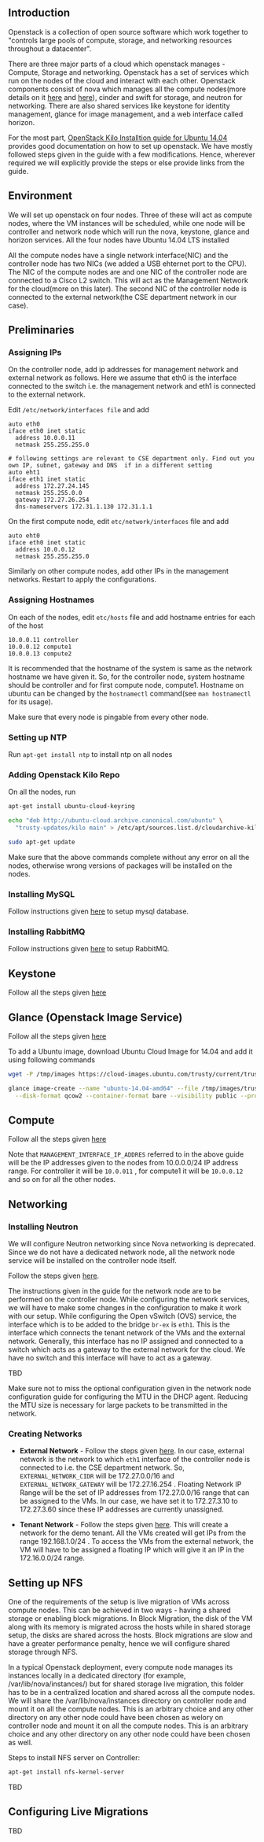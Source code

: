 ## Introduction

Openstack is a collection of open source software which work together to "controls large pools of compute, storage, and networking resources throughout a datacenter".

There are three major parts of a cloud which openstack manages - Compute, Storage and networking. Openstack has a set of services which run on the nodes of the cloud and interact with each other. Openstack components consist of nova which manages all the compute nodes(more details on it [here](http://docs.openstack.org/kilo/install-guide/install/apt/content/ch_nova.html#compute-service) and [here]()), cinder and swift for storage, and neutron for networking. There are also shared services like keystone for identity management, glance for image management, and a web interface called horizon.

For the most part, [OpenStack Kilo Installtion guide for Ubuntu 14.04](http://docs.openstack.org/kilo/install-guide/install/apt/content/) provides good documentation on how to set up openstack. We have mostly followed steps given in the guide with a few modifications. Hence, wherever required we will explicitly provide the steps or else provide links from the guide.

## Environment

We will set up openstack on four nodes. Three of these will act as compute nodes, where the VM instances will be scheduled, while one node will be controller and network node which will run the nova, keystone, glance and horizon services. All the four nodes have Ubuntu 14.04 LTS installed

All the compute nodes have a single network interface(NIC) and the controller node has two NICs (we added a USB ehternet port to the CPU). The NIC of the compute nodes are and one NIC of the controller node are connected to a Cisco L2 switch. This will act as the Management Network for the cloud(more on this later). The second NIC of the controller node is connected to the external network(the CSE department network in our case).


## Preliminaries

### Assigning IPs
On the controller node, add ip addresses for management network and external network as follows. Here we assume that eth0 is the interface connected to the switch i.e. the management network and eth1 is connected to the external network.

Edit `/etc/network/interfaces file` and add

```
auto eth0
iface eth0 inet static
  address 10.0.0.11
  netmask 255.255.255.0

# following settings are relevant to CSE department only. Find out you own IP, subnet, gateway and DNS  if in a different setting
auto eht1
iface eth1 inet static
  address 172.27.24.145
  netmask 255.255.0.0
  gateway 172.27.26.254
  dns-nameservers 172.31.1.130 172.31.1.1
```

On the first compute node, edit `etc/network/interfaces` file and add

```
auto eht0
iface eth0 inet static
  address 10.0.0.12
  netmask 255.255.255.0
```

Similarly on other compute nodes, add other IPs in the management networks.
Restart to apply the configurations.

### Assigning Hostnames

On each of the nodes, edit `etc/hosts` file and add hostname entries for each of the host

```
10.0.0.11 controller
10.0.0.12 compute1
10.0.0.13 compute2
```

It is recommended that the hostname of the system is same as the network hostname we have given it. So, for the controller node, system hostname should be controller and for first compute node, compute1. Hostname on ubuntu can be changed by the `hostnamectl` command(see `man hostnamectl` for its usage).

Make sure that every node is pingable from every other node.

### Setting up NTP

Run `apt-get install ntp` to install ntp on all nodes

### Adding Openstack Kilo Repo

On all the nodes, run

```bash
apt-get install ubuntu-cloud-keyring

echo "deb http://ubuntu-cloud.archive.canonical.com/ubuntu" \
  "trusty-updates/kilo main" > /etc/apt/sources.list.d/cloudarchive-kilo.list

sudo apt-get update
```

Make sure that the above commands complete without any error on all the nodes, otherwise wrong versions of packages will be installed on the nodes.

### Installing MySQL

Follow instructions given [here](http://docs.openstack.org/kilo/install-guide/install/apt/content/ch_basic_environment.html#basics-database) to setup mysql database.

### Installing RabbitMQ

Follow instructions given [here](http://docs.openstack.org/kilo/install-guide/install/apt/content/ch_basic_environment.html#basics-message-queue) to setup RabbitMQ.

## Keystone

Follow all the steps given [here](http://docs.openstack.org/kilo/install-guide/install/apt/content/ch_keystone.html)

## Glance (Openstack Image Service)

Follow all the steps given [here](http://docs.openstack.org/kilo/install-guide/install/apt/content/ch_glance.html)

To add a Ubuntu image, download Ubuntu Cloud Image for 14.04 and add it using following commands

```bash
wget -P /tmp/images https://cloud-images.ubuntu.com/trusty/current/trusty-server-cloudimg-amd64-disk1.img

glance image-create --name "ubuntu-14.04-amd64" --file /tmp/images/trusty-server-cloudimg-amd64-disk1.img \
  --disk-format qcow2 --container-format bare --visibility public --progress
```

## Compute

Follow all the steps given [here](http://docs.openstack.org/kilo/install-guide/install/apt/content/ch_nova.html)

Note that `MANAGEMENT_INTERFACE_IP_ADDRES` referred to in the above guide will be the IP addresses given to the nodes from 10.0.0.0/24 IP address range. For controller it will be `10.0.011` , for compute1 it will be `10.0.0.12` and so on for all the other nodes.

## Networking


### Installing Neutron

We will configure Neutron networking since Nova networking is deprecated. Since we do not have a dedicated network node, all the network node service will be installed on the controller node itself.

Follow the steps given [here](http://docs.openstack.org/kilo/install-guide/install/apt/content/section_neutron-networking.html).

The instructions given in the guide for the network node are to be performed on the controller node. While configuring the network services, we will have to make some changes in the configuration to make it work with our setup. While configuring the Open vSwitch (OVS) service, the interface which is to be added to the bridge `br-ex` is `eth1`. This is the interface which connects the tenant network of the VMs and the external network. Generally, this interface has no IP assigned and connected to a switch which acts as a gateway to the external network for the cloud. We have no switch and this interface will have to act as a gateway. 

TBD

Make sure not to miss the optional configuration given in the network node configuration guide for configuring the MTU in the DHCP agent. Reducing the MTU size is necessary for large packets to be transmitted in the network.

### Creating Networks

* __External Network__ - Follow the steps given [here](http://docs.openstack.org/kilo/install-guide/install/apt/content/neutron_initial-external-network.html). In our case, external network is the network to which `eth1` interface of the controller node is connected to i.e. the CSE department network. So, `EXTERNAL_NETWORK_CIDR` will be 172.27.0.0/16 and `EXTERNAL_NETWORK_GATEWAY` will be 172.27.16.254 . Floating Network IP Range will be the set of IP addresses from 172.27.0.0/16 range that can be assigned to the VMs. In our case, we have set it to 172.27.3.10 to 172.27.3.60 since these IP addresses are currently unassigned.

* __Tenant Network__ - Follow the steps given [here](http://docs.openstack.org/kilo/install-guide/install/apt/content/neutron_initial-tenant-network.html). This will create a network for the demo tenant. All the VMs created will get IPs from the range 192.168.1.0/24 . To access the VMs from the external network, the VM will have to be assigned a floating IP which will give it an IP in the 172.16.0.0/24 range.


## Setting up NFS

One of the requirements of the setup is live migration of VMs across compute nodes. This can be achieved in two ways - having a shared storage or enabling block migrations. In Block Migration, the disk of the VM along with its memory is migrated across the hosts while in shared storage setup, the disks are shared across the hosts. Block migrations are slow and have a greater performance penalty, hence we will configure shared storage through NFS.

In a typical Openstack deployment, every compute node manages its instances locally in a dedicated directory (for example, /var/lib/nova/instances/) but for shared storage live migration, this folder has to be in a centralized location and shared across all the compute nodes. We will share the /var/lib/nova/instances directory on controller node and mount it on all the compute nodes. This is an arbitrary choice and any other directory on any other node could have been chosen as welory on controller node and mount it on all the compute nodes. This is an arbitrary choice and any other directory on any other node could have been chosen as well.

Steps to install NFS server on Controller:

```bash
apt-get install nfs-kernel-server
```
TBD

## Configuring Live Migrations

TBD
